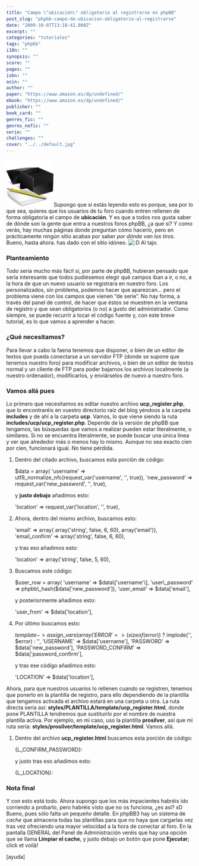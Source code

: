 ```yaml
---
title: "Campo \"ubicación\" obligatorio al registrarse en phpBB"
post_slug: "phpbb-campo-de-ubicacion-obligatorio-al-registrarse"
date: "2009-10-07T13:18:42.000Z"
excerpt: ""
categories: "tutoriales"
tags: "phpbb"
i18n: ""
synopsis: ""
score: ""
pages: ""
isbn: ""
asin: ""
author: ""
paper: "https://www.amazon.es/dp/undefined/"
ebook: "https://www.amazon.es/dp/undefined/"
publisher: ""
book_card: ""
genres_fic: ""
genres_nofic: ""
serie: ""
challenges: ""
cover: "../../default.jpg"
---
```


![tutorial](images/tutorial.png "tutorial")Supongo que si estás leyendo esto es porque, sea por lo que sea, quieres que los usuarios de tu foro cuando entren rellenen de forma obligatoria el campo de **ubicación**. Y es que a todos nos gusta saber de dónde son la gente que entra a nuestros foros phpBB, ¿a que sí? Y como verás, hay muchas páginas donde preguntan cómo hacerlo, pero en prácticamente ningún sitio acabas por saber _por dónde van los tiros_. Bueno, hasta ahora. has dado con el sitio idóneo. ![:D](http://fjp.es/wp-includes/images/smilies/icon_biggrin.gif) Al tajo.

### Planteamiento

Todo sería mucho más fácil si, por parte de phpBB, hubieran pensado que sería interesante que todos pudiésemos elegir qué campos iban a ir, o no, a la hora de que un nuevo usuario se registrara en nuestro foro. Los personalizados, sin problema, podemos hacer que aparezcan… pero el problema viene con los campos que vienen “de serie”. No hay forma, a través del panel de control, de hacer que éstos se muestren en la ventana de registro y que sean obligatorios (o no) a gusto del administrador. Como siempre, se puede recurrir a tocar el código fuente y, con este breve tutorial, es lo que vamos a aprender a hacer.

### ¿Qué necesitamos?

Para llevar a cabo la faena tenemos que disponer, o bien de un editor de textos que pueda conectarse a un servidor FTP (donde se supone que tenemos nuestro foro) para modificar archivos, o bien de un editor de textos normal y un cliente de FTP para poder bajarnos los archivos localmente (a nuestro ordenador), modificarlos, y enviárselos de nuevo a nuestro foro.

### Vamos allá pues

Lo primero que necesitamos es editar nuestro archivo **ucp\_register.php**, que lo encontraréis en vuestro directorio raíz del blog yéndoos a la carpeta **includes** y de ahí a la carpeta **ucp**. Vamos, lo que viene siendo la ruta **includes/ucp/ucp\_register.php**. Depende de la versión de phpBB que tengamos, las búsquedas que vamos a realizar pueden estar literalmente, o similares. Si no se encuentra literalmente, se puede buscar una única línea y ver que alrededor más o menos hay lo mismo. Aunque no sea exacto cien por cien, funcionará igual. No tiene pérdida.

1. Dentro del citado archivo, buscamos esta porción de código:
    
    $data = array(
    'username'         => utf8\_normalize\_nfc(request\_var('username', '', true)),
    'new\_password'      => request\_var('new\_password', '', true),
    
    y **justo debajo** añadimos esto:
    
    'location'         => request\_var('location', '', true),
    
2. Ahora, dentro del mismo archivo, buscamos esto:
    
    'email'            => array(
    array('string', false, 6, 60),
    array('email')),
    'email\_confirm'      => array('string', false, 6, 60),
    
    y tras eso añadimos esto:
    
    'location'         => array('string', false, 5, 60),
    
3. Buscamos este código:
    
    $user\_row = array(
    'username'            => $data\['username'\],
    'user\_password'         => phpbb\_hash($data\['new\_password'\]),
    'user\_email'         => $data\['email'\],
    
    y posteriormente añadimos esto:
    
    'user\_from'            => $data\['location'\],
    
4. Por último buscamos esto:
    
    $template->assign\_vars(array(
    'ERROR'            => (sizeof($error)) ? implode('', $error) : '',
    'USERNAME'         => $data\['username'\],
    'PASSWORD'         => $data\['new\_password'\],
    'PASSWORD\_CONFIRM'   => $data\['password\_confirm'\],
    
    y tras ese código añadimos esto:
    
    'LOCATION'         => $data\['location'\],
    

Ahora, para que nuestros usuarios lo rellenen cuando se registren, tenemos que ponerlo en la plantilla de registro, para ello dependiendo de la plantilla que tengamos activada el archivo estará en una carpeta u otra. La ruta directa sería así: **styles/PLANTILLA/template/ucp\_register.html**, donde pone PLANTILLA tendremos que sustituirlo por el nombre de nuestra plantilla activa. Por ejemplo, en mi caso, uso la plantilla **prosilver**, así que mi ruta sería: **styles/prosilver/template/ucp\_register.html**. Vamos allá.

1. Dentro del archivo **ucp\_register.html** buscamos esta porción de código:
    
    {L\_CONFIRM\_PASSWORD}:
    
    y justo tras eso añadimos esto:
    
    {L\_LOCATION}:
    

### Nota final

Y con esto está todo. Ahora supongo que los más impacientes habréis ido corriendo a probarlo, pero habréis visto que no os funciona, ¿es así? xD Bueno, pues sólo falta un pequeño detalle. En phpBB3 hay un sistema de _cache_ que almacena todas las plantillas para que no haya que cargarlas vez tras vez ofreciendo una mayor velocidad a la hora de conectar al foro. En la pantalla GENERAL del Panel de Administración veréis que hay una opción que se llama **Limpiar el cache**, y justo debajo un botón que pone **Ejecutar**; click et voilà!

\[ayuda\]
